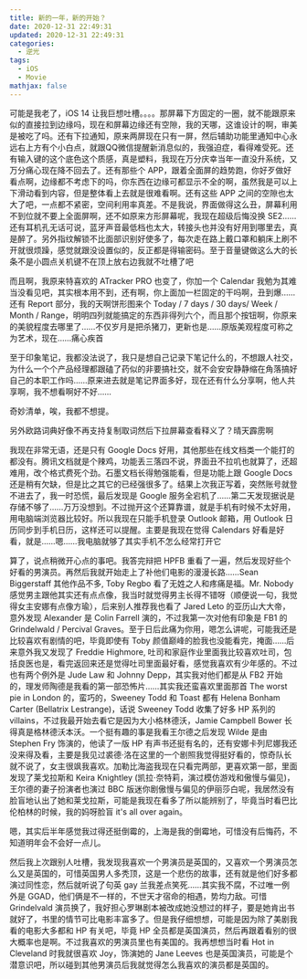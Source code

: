 ```yaml
---
title: 新的一年，新的开始？
date: 2020-12-31 22:49:31
updated: 2020-12-31 22:49:31
categories:
  - 逆光
tags:
  - iOS
  - Movie
mathjax: false
---
```


<!--
吐槽全面屏+iOS 14
按捺不住吐槽的洪荒之力
买错手机脑子里进的水
体内的洪荒之力
霉倒多了会转运吗

Productivity
tag: 逆光
categories: Backlighting
 -->

可能是我老了，iOS 14 让我巨想吐槽。。。。那屏幕下方固定的一圈，就不能跟原来似的直接拉到边缘吗，现在和屏幕边缘还有空隙，我的天哪，这谁设计的啊，审美是被吃了吗。还有下拉通知，原来两屏现在只有一屏，然后辅助功能里通知中心永远右上方有个小白点，就跟QQ微信提醒新消息似的，我强迫症，看得难受死。还有输入键的这个底色这个质感，真是塑料，我现在万分庆幸当年一直没升系统，又万分痛心现在降不回去了。还有那些个 APP，跟着全面屏的趋势跑，你好歹做好看点啊，边缘都不考虑下的吗，你东西在边缘可都显示不全的啊，虽然我是可以上下滑动看到内容，但是整体看上去就是很难看啊。还有这些 APP 之间的空隙也太大了吧，一点都不紧密，空间利用率真差。不是我说，界面做得这么丑，屏幕利用不到位就不要上全面屏啊，还不如原来方形屏幕呢，我现在超级后悔没换 SE2……还有耳机孔无话可说，蓝牙声音最低档也太大，转接头也并没有好用到哪里去，真是醉了。另外指纹解锁不比面部识别好使多了，每次走在路上戴口罩和躺床上刷不开就很烦躁，感觉就跟没设置似的，反正都是得输密码。至于音量键做这么大的长条不是小圆点关机键不在顶上放右边我就不吐槽了吧

而且啊，我原来特喜欢的 ATracker PRO 也变了，你加一个 Calendar 我勉为其难当没看见吧，其实根本用不到，还有啊，你上面加一栏固定的干吗啊，丑到爆……还有 Report 部分，我的天啊饼形图来个 Today / 7 days / 30 days/ Week / Month / Range，明明四列就能搞定的东西非得列六个，而且那个按钮啊，你原来的美貌程度去哪里了……不仅岁月是把杀猪刀，更新也是……原版美观程度可称之为艺术，现在……痛心疾首

至于印象笔记，我都没法说了，我只是想自己记录下笔记什么的，不想跟人社交，为什么一个个产品经理都跟磕了药似的非要搞社交，就不会安安静静缩在角落搞好自己的本职工作吗……原来进去就是笔记界面多好，现在还有什么分享啊，他人共享啊，我不想看啊好不好……

<!--
奇妙清单，唉，我都不想说了。
奇妙清单，唉，我都不想提。
上海就是我的倒霉地
-->
奇妙清单，唉，我都不想提。

另外欧路词典好像不再支持复制取词然后下拉屏幕查看释义了？晴天霹雳啊

我现在非常无语，还是只有 Google Docs 好用，其他那些在线文档类一个能打的都没有。腾讯文档就是个辣鸡，功能丢三落四不说，界面丑不拉叽也就算了，还超难用，改个格式费死个劲。石墨文档长得勉强能看，但是功能上跟 Google Docs 还是稍有欠缺，但是比之其它的已经强很多了。结果上次我正写着，突然账号就登不进去了，我一时恐慌，最后发现是 Google 服务全宕机了……第二天发现据说是存储不够了……万万没想到。不过抛开这个还算靠谱，就是手机有时候不太好用，用电脑端浏览器比较好。所以我现在只能手机登录 Outlook 邮箱，用 Outlook 日历同步到手机日历，这样还可以提醒。主要是我现在觉得 Calendars 好看是好看，就是……嗯……我电脑就够了其实手机不怎么经常打开它

算了，说点稍微开心点的事吧。我答完辩把 HPFB 重看了一遍，然后发现好些个好看的男演员。再然后我就开始走上了补他们电影的漫漫长路……Sean Biggerstaff 其他作品不多, Toby Regbo 看了无姓之人和疼痛是福。Mr. Nobody 感觉男主跟他其实还有点点像，我当时就觉得男主长得不错呀（顺便说一句，我觉得女主安娜有点像方瑜），后来别人推荐我也看了 Jared Leto 的亚历山大大帝，意外发现 Alexander 是 Colin Farrell 演的，不过我第一次对他有印象是 FB1 的 Grindelwald / Percival Graves。至于日后此痛为你用，嗯怎么讲呢，可能我还是比较喜欢有剧情的吧，毕竟即使有 Toby 颜值巅峰的脸我也没能看完，掩面……后来意外我又发现了 Freddie Highmore, 吐司和家庭作业里面我比较喜欢吐司，包括良医也是，看完返回来还是觉得吐司里面最好看，感觉我喜欢有少年感的。不过也有两个例外是 Jude Law 和 Johnny Depp，其实我对他们都是从 FB2 开始的，理发师陶德是我看的第一部恐怖片……其实我还蛮喜欢里面那首 The worst pie in London 的，蛮巧的，Sweeney Todd 和 Toast 都有 Helena Bonham Carter (Bellatrix Lestrange)，话说 Sweeney Todd 收集了好多 HP 系列的 villains，不过我最开始去看它是因为大小格林德沃，Jamie Campbell Bower 长得真是格林德沃本沃。一个挺有趣的事是我看王尔德之后发现 Wilde 是由 Stephen Fry 饰演的，他读了一版 HP 有声书还挺有名的，还有安娜卡列尼娜我还没来得及看，主要是我见过裘德·洛在这里的一个剧照我觉得挺好看的，惊奇队长就不说了，女主很飒我喜欢。加勒比海盗我现在只看完两部，更喜欢第一部，里面发现了莱戈拉斯和 Keira Knightley (凯拉·奈特莉，演过模仿游戏和傲慢与偏见)，王尔德的妻子扮演者也演过 BBC 版迷你剧傲慢与偏见的伊丽莎白呢，我居然没有脸盲地认出了她和莱戈拉斯，可能是我现在看多了所以能辨别了，毕竟当时看巴比伦柏林的时候，我的妈呀脸盲 it's all over again。

嗯，其实后半年感觉我过得还挺倒霉的，上海是我的倒霉地，可惜没有后悔药，不知道明年会不会好一点儿。

然后我上次跟别人吐槽，我发现我喜欢一个男演员是英国的，又喜欢一个男演员怎么又是英国的，可惜英国男人多秃顶，这是一个悲伤的故事，还有就是他们好多都演过同性恋，然后就听说了句英 gay 兰我差点笑死……其实我不腐，不过唯一例外是 GGAD，他们俩是不一样的，不世天才宿命的相遇，势均力敌。可惜 Grindelvald 演员换了，我好担心罗琳剧本被改成她没想过的样子，要是她肯出书就好了，书里的情节可比电影丰富多了。但是我仔细想想，可能是因为除了美剧我看的电影大多都和 HP 有关吧，毕竟 HP 全员都是英国演员，然后再跟着看别的很大概率也是啊。不过我喜欢的男演员里也有美国的。我再想想当时看 Hot in Cleveland 时我就很喜欢 Joy，饰演她的 Jane Leeves 也是英国演员，可能是个潜意识吧，所以碰到其他男演员后我就觉得怎么我喜欢的演员都是英国的。